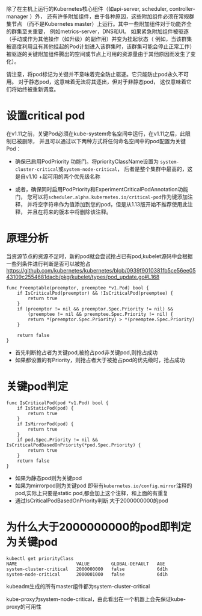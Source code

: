 除了在主机上运行的Kubernetes核心组件（如api-server, scheduler, controller-manager ）外，
还有许多附加组件，由于各种原因，这些附加组件必须在常规群集节点
（而不是Kubernetes master）上运行。其中一些附加组件对于功能齐全的群集至关重要，
例如metrics-server，DNS和UI。
如果紧急附加组件被驱逐（手动或作为其他操作（如升级）的副作用）并变为挂起状态（
例如，当该群集被高度利用且有其他挂起的Pod计划进入该群集时，该群集可能会停止正常工作）
被驱逐的关键附加组件腾出的空间或节点上可用的资源量由于其他原因而发生了变化）。

请注意，将pod标记为关键并不意味着完全防止驱逐。它只能防止pod永久不可用。
对于静态pod，这意味着无法将其逐出，但对于非静态pod，
这仅意味着它们将始终被重新调度。

# 设置critical pod

在v1.11之前，关键Pod必须在kube-system命名空间中运行，在v1.11之后，此限制已被删除，
并且可以通过以下两种方式将任何命名空间中的pod配置为关键Pod：

- 确保已启用PodPriority 功能门。将priorityClassName设置为
`system-cluster-critical`或`system-node-critical`，
后者是整个集群中最高的，这是自v1.10 +起可用的两个优先级名称

- 或者，确保同时启用PodPriority和ExperimentCriticalPodAnnotation功能门，
您可以将`scheduler.alpha.kubernetes.io/critical-pod`作为键添加注释，
并将空字符串作为值添加到您的pod，但是从1.13版开始不推荐使用此注释，
并且在将来的版本中将删除该注释。


# 原理分析

当资源节点的资源不足时，新的pod就会尝试抢占已有pod,kubelet源码中会根据一些列条件进行判断是否可以被抢占
https://github.com/kubernetes/kubernetes/blob/0939f9010381fb5ce56ee0543109c2554681dacb/pkg/kubelet/types/pod_update.go#L168

```
func Preemptable(preemptor, preemptee *v1.Pod) bool {
	if IsCriticalPod(preemptor) && !IsCriticalPod(preemptee) {
		return true
	}
	if (preemptor != nil && preemptor.Spec.Priority != nil) &&
		(preemptee != nil && preemptee.Spec.Priority != nil) {
		return *(preemptor.Spec.Priority) > *(preemptee.Spec.Priority)
	}

	return false
}
```

- 首先判断抢占者为关键pod,被抢占pod非关键pod,则抢占成功
- 如果都设置的有Priority，则抢占者大于被抢占pod的优先级时，抢占成功

# 关键pod判定

```
func IsCriticalPod(pod *v1.Pod) bool {
	if IsStaticPod(pod) {
		return true
	}
	if IsMirrorPod(pod) {
		return true
	}
	if pod.Spec.Priority != nil && IsCriticalPodBasedOnPriority(*pod.Spec.Priority) {
		return true
	}
	return false
}
```

- 如果为静态pod则为关键pod
- 如果为mirrorpod则为关键pod 即带有`kubernetes.io/config.mirror`注释的pod,实际上只要是static pod,都会加上这个注释，和上面的有重复
- 通过IsCriticalPodBasedOnPriority判断 大于2000000000的pod

# 为什么大于2000000000的pod即判定为关键pod

```
kubectl get priorityClass
NAME                      VALUE        GLOBAL-DEFAULT   AGE
system-cluster-critical   2000000000   false            6d1h
system-node-critical      2000001000   false            6d1h
```

kubeadm生成的所有master组件都为system-cluster-critical

kube-proxy为system-node-critical，由此看出在一个机器上会先保证kube-proxy的可用性





